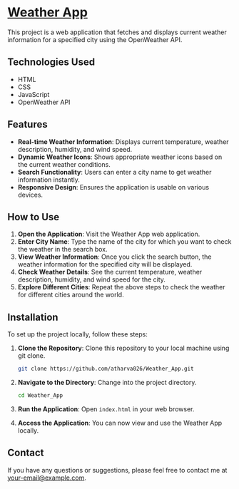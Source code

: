 # [Weather App](https://weatherapp-atharvamane.netlify.app/)

This project is a web application that fetches and displays current weather information for a specified city using the OpenWeather API.

## Technologies Used
- HTML
- CSS
- JavaScript
- OpenWeather API

## Features

- **Real-time Weather Information**: Displays current temperature, weather description, humidity, and wind speed.
- **Dynamic Weather Icons**: Shows appropriate weather icons based on the current weather conditions.
- **Search Functionality**: Users can enter a city name to get weather information instantly.
- **Responsive Design**: Ensures the application is usable on various devices.

## How to Use

1. **Open the Application**: Visit the Weather App web application.
2. **Enter City Name**: Type the name of the city for which you want to check the weather in the search box.
3. **View Weather Information**: Once you click the search button, the weather information for the specified city will be displayed.
4. **Check Weather Details**: See the current temperature, weather description, humidity, and wind speed for the city.
5. **Explore Different Cities**: Repeat the above steps to check the weather for different cities around the world.

## Installation

To set up the project locally, follow these steps:

1. **Clone the Repository**: Clone this repository to your local machine using git clone.

   ```bash
   git clone https://github.com/atharva026/Weather_App.git

2. **Navigate to the Directory**: Change into the project directory.

    ```bash
    cd Weather_App
    ```

3. **Run the Application**: Open `index.html` in your web browser.

4. **Access the Application**: You can now view and use the Weather App locally.

## Contact

If you have any questions or suggestions, please feel free to contact me at [your-email@example.com](mailto:your-email@example.com).
